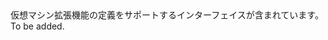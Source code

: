 <Namespace Name="Microsoft.Azure.Management.Compute.Fluent.VirtualMachineExtension.Definition">
  <Docs>
    <summary>仮想マシン拡張機能の定義をサポートするインターフェイスが含まれています。</summary> 
    <remarks>To be added.</remarks>
  </Docs>
</Namespace>
